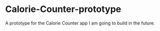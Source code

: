 # Calorie-Counter-prototype
A prototype for the Calorie Counter app I am going to build in the future.

